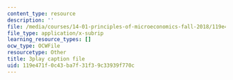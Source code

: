 ```yaml
---
content_type: resource
description: ''
file: /media/courses/14-01-principles-of-microeconomics-fall-2018/119e471f0c43ba7f31f39c33939f770c_DxXB8Q5AWvw.srt
file_type: application/x-subrip
learning_resource_types: []
ocw_type: OCWFile
resourcetype: Other
title: 3play caption file
uid: 119e471f-0c43-ba7f-31f3-9c33939f770c
---
```

